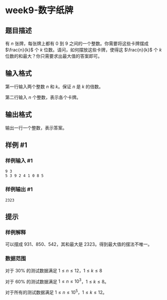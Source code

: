 # week9-数字纸牌

## 题目描述

有 $n$ 张牌，每张牌上都有 $0$ 到 $9$ 之间的一个整数。你需要将这些卡牌摆成 $\frac{n}{k}$ 个 $k$ 位数。请问，如何摆放这些卡牌，使得这 $\frac{n}{k}$ 个 $k$ 位数的和最大？你只需要求出最大值的答案即可。

## 输入格式

第一行输入两个整数 $n$ 和 $k$。保证 $n$ 是 $k$ 的倍数。

第二行输入 $n$ 个整数，表示各个卡牌。

## 输出格式

输出一行一个整数，表示答案。

## 样例 #1

### 样例输入 #1

```
9 3
5 3 9 2 4 1 0 8 5
```

### 样例输出 #1

```
2323
```

## 提示

### 样例解释

可以摆成 931、850、542，其和最大是 2323。得到最大值的摆法不唯一。

### 数据范围

对于 $30\%$ 的测试数据满足 $1\le n \le 12$，$1\le k \le 8$

对于 $60\%$ 的测试数据满足 $1\le n \le 10^3$，$1\le k \le 8$。

对于所有的测试数据满足 $1\le n \le 10^5$，$1\le k \le 12$。